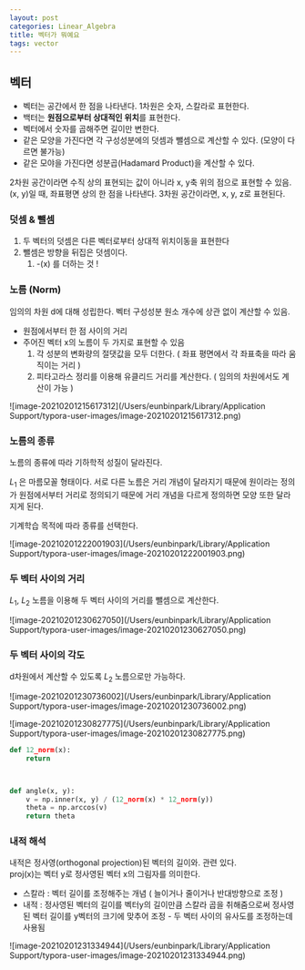 ```yaml
---
layout: post
categories: Linear_Algebra
title: 벡터가 뭐예요
tags: vector
---
```


## 벡터

- 벡터는 공간에서 한 점을 나타낸다. 1차원은 숫자, 스칼라로 표현한다.  
- 백터는 **원점으로부터 상대적인 위치**를 표현한다. 
- 벡터에서 숫자를 곱해주면 길이만 변한다.  
- 같은 모양을 가진다면 각 구성성분에의 덧셈과 뺄셈으로 계산할 수 있다. (모양이 다르면 불가능)
- 같은 모야을 가진다면 성분곱(Hadamard Product)을 계산할 수 있다.



2차원 공간이라면 수직 상의 표현되는 값이 아니라 x, y축 위의 점으로 표현할 수 있음. (x, y)일 때, 좌표평면 상의 한 점을 나타낸다. 3차원 공간이라면, x, y, z로 표현된다. 

### 덧셈 & 뺄셈

1. 두 벡터의 덧셈은 다른 벡터로부터 상대적 위치이동을 표현한다
2. 뺄셈은 방향을 뒤집은 덧셈이다.
   1. -(x) 를 더하는 것 ! 

### 노름 (Norm)

임의의 차원 d에 대해 성립한다. 벡터 구성성분 원소 개수에 상관 없이 계산할 수 있음.

- 원점에서부터 한 점 사이의 거리
- 주어진 벡터 x의 노름이 두 가지로 표현할 수 있음
  1. 각 성분의 변화량의 절댓값을 모두 더한다. ( 좌표 평면에서 각 좌표축을 따라 움직이는 거리 )
  2. 피타고라스 정리를 이용해 유클리드 거리를 계산한다. ( 임의의 차원에서도 계산이 가능 )

![image-20210201215617312](/Users/eunbinpark/Library/Application Support/typora-user-images/image-20210201215617312.png)

### 노름의 종류

노름의 종류에 따라 기하학적 성질이 달라진다. 

$L_1$ 은 마름모꼴 형태이다. 서로 다른 노름은 거리 개념이 달라지기 때문에 원이라는 정의가 원점에서부터 거리로 정의되기 때문에 거리 개념을 다르게 정의하면 모양 또한 달라지게 된다. 

기계학습 목적에 따라 종류를 선택한다.

![image-20210201222001903](/Users/eunbinpark/Library/Application Support/typora-user-images/image-20210201222001903.png)





### 두 벡터 사이의 거리

$L_1$, $L_2$ 노름을 이용해 두 벡터 사이의 거리를 뺄셈으로 계산한다. 

![image-20210201230627050](/Users/eunbinpark/Library/Application Support/typora-user-images/image-20210201230627050.png)



### 두 벡터 사이의 각도

d차원에서 계산할 수 있도록 $L_2$ 노름으로만 가능하다. 

![image-20210201230736002](/Users/eunbinpark/Library/Application Support/typora-user-images/image-20210201230736002.png)

![image-20210201230827775](/Users/eunbinpark/Library/Application Support/typora-user-images/image-20210201230827775.png)

```python
def 12_norm(x):
    return 



def angle(x, y):
    v = np.inner(x, y) / (12_norm(x) * 12_norm(y))
    theta = np.arccos(v)
    return theta
```





### 내적 해석

내적은 정사영(orthogonal projection)된 벡터의 길이와. 관련 있다.   
proj(x)는 벡터 y로 정사영된 벡터 x의 그림자를 의미한다. 

- 스칼라 : 벡터 길이를 조정해주는 개념 ( 늘이거나 줄이거나 반대방향으로 조정 )
- 내적 : 정사영된 벡터의 길이를 벡터y의 길이만큼 스칼라 곱을 취해줌으로써 정사영된 벡터 길이를 y벡터의 크기에 맞추어 조정 - 두 벡터 사이의 유사도를 조정하는데 사용됨

![image-20210201231334944](/Users/eunbinpark/Library/Application Support/typora-user-images/image-20210201231334944.png)

